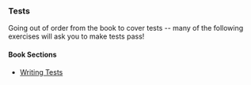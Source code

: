 ### Tests

Going out of order from the book to cover tests -- many of the following exercises will ask you to make tests pass!

#### Book Sections

- [Writing Tests](https://doc.rust-lang.org/book/ch11-01-writing-tests.html
)